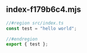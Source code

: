 ## index-f179b6c4.mjs

```js
//#region src/index.ts
const test = "hello world";

//#endregion
export { test };
```
